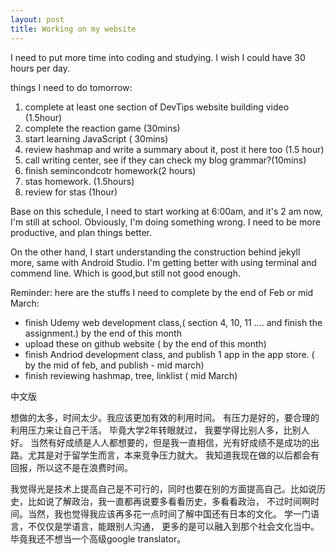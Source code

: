 ```yaml
---
layout: post
title: Working on my website
---
```


I need to put more time into coding and studying. I wish I could have 30 hours per day. 

things I need to do tomorrow: 

1. complete at least one section of DevTips website building video (1.5hour)
2. complete the reaction game (30mins)
3. start learning JavaScript ( 30mins) 
4. review hashmap and write a summary about it, post it here too (1.5 hour)
5. call writing center, see if they can check my blog grammar?(10mins) 
6. finish semincondcotr homework(2 hours)
7. stas homework. (1.5hours)
8. review for stas (1hour) 


Base on this schedule, I need to start working at 6:00am, and it's 2 am now, I'm still at school. Obviously, I'm doing something wrong. I need to be more productive, and plan things better. 


On the other hand, I start understanding the construction behind jekyll more, same with Android Studio. I'm getting better with using terminal and commend line. Which is good,but still not good enough. 

Reminder: 
here are the stuffs I need to complete by the end of Feb or mid March:

* finish Udemy web development class,( section 4, 10, 11 .... and finish the assignment.) by the end of this month
* upload these on github website ( by the end of this month) 
* finish Andriod development class, and publish 1 app in the app store. ( by the mid of feb, and publish - mid march)
* finish reviewing hashmap, tree, linklist ( mid March) 


中文版

想做的太多，时间太少。我应该更加有效的利用时间。 
有压力是好的，要合理的利用压力来让自己干活。
毕竟大学2年转眼就过， 我要学得比别人多，比别人好。 当然有好成绩是人人都想要的，但是我一直相信，光有好成绩不是成功的出路。尤其是对于留学生而言，本来竞争压力就大。
我知道我现在做的以后都会有回报，所以这不是在浪费时间。

我觉得光是技术上提高自己是不可行的，同时也要在别的方面提高自己。比如说历史，比如说了解政治，我一直都再说要多看看历史，多看看政治， 不过时间啊时间。当然，我也觉得我应该再多花一点时间了解中国还有日本的文化。 学一门语言，不仅仅是学语言，能跟别人沟通， 更多的是可以融入到那个社会文化当中。 毕竟我还不想当一个高级google translator。


